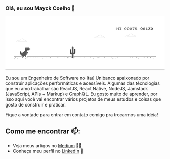 ### Olá, eu sou Mayck Coelho 👋

![Dino](https://github.com/mayckcoelho/mayckcoelho/blob/master/dino.gif)

Eu sou um Engenheiro de Software no Itaú Unibanco apaixonado por construir aplicações performáticas e acessíveis. Algumas das técnologias que eu amo trabalhar são ReactJS, React Native, NodeJS, Jamstack (JavaScript, APIs + Markup) e GraphQL. Eu gosto muito de aprender, por isso aqui você vai encontrar vários projetos de meus estudos e coisas que gosto de construir e praticar.

Fique a vontade para entrar em contato comigo pra trocarmos uma idéia!

## Como me encontrar 📫:
- Veja meus artigos no <a href="https://medium.com/@mayckcoelho">Medium</a> ✍🏾
- Conheça meu perfil no <a href="https://www.linkedin.com/in/mayck-coelho/">LinkedIn</a> 💼
